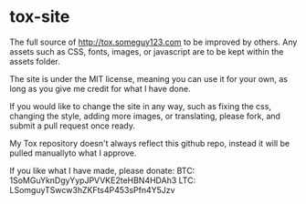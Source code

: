 tox-site
========

The full source of http://tox.someguy123.com to be improved by others.
Any assets such as CSS, fonts, images, or javascript are to be kept within the assets folder.

The site is under the MIT license, meaning you can use it for your own, as long as you give me credit for what I have done.

If you would like to change the site in any way, such as fixing the css, changing the style, adding more images, or translating, please fork, and submit a pull request once ready.

My Tox repository doesn't always reflect this github repo, instead it will be pulled manuallyto what I approve.

If you like what I have made, please donate:
BTC: 1SoMGuYknDgyYypJPVVKE2teHBN4HDAh3
LTC: LSomguyTSwcw3hZKFts4P453sPfn4Y5Jzv